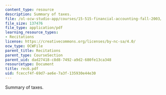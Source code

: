 ```yaml
---
content_type: resource
description: Summary of taxes.
file: /ol-ocw-studio-app/courses/15-515-financial-accounting-fall-2003/fceccf4f69d7ae6e7a3f135930e44e30_rec6.pdf
file_size: 137476
file_type: application/pdf
learning_resource_types:
- Recitations
license: https://creativecommons.org/licenses/by-nc-sa/4.0/
ocw_type: OCWFile
parent_title: Recitations
parent_type: CourseSection
parent_uid: dad27418-c8d8-7492-a9d2-680fe13ca348
resourcetype: Document
title: rec6.pdf
uid: fceccf4f-69d7-ae6e-7a3f-135930e44e30
---
```

Summary of taxes.